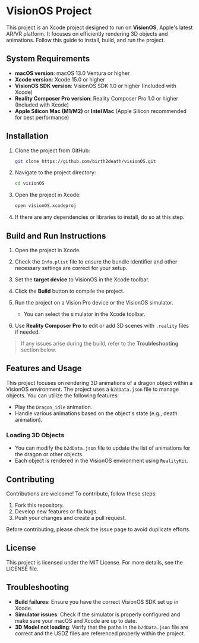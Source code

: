 
# VisionOS Project

This project is an Xcode project designed to run on **VisionOS**, Apple's latest AR/VR platform. It focuses on efficiently rendering 3D objects and animations. Follow this guide to install, build, and run the project.

## System Requirements

- **macOS version**: macOS 13.0 Ventura or higher
- **Xcode version**: Xcode 15.0 or higher
- **VisionOS SDK version**: VisionOS SDK 1.0 or higher (Included with Xcode)
- **Reality Composer Pro version**: Reality Composer Pro 1.0 or higher (Included with Xcode)
- **Apple Silicon Mac (M1/M2)** or **Intel Mac** (Apple Silicon recommended for best performance)

## Installation

1. Clone the project from GitHub:

   ```bash
   git clone https://github.com/birth2death/visionOS.git
   ```

2. Navigate to the project directory:

   ```bash
   cd visionOS
   ```

3. Open the project in Xcode:

   ```bash
   open visionOS.xcodeproj
   ```

4. If there are any dependencies or libraries to install, do so at this step.

## Build and Run Instructions

1. Open the project in Xcode.

2. Check the `Info.plist` file to ensure the bundle identifier and other necessary settings are correct for your setup.

3. Set the **target device** to VisionOS in the Xcode toolbar.

4. Click the **Build** button to compile the project.

5. Run the project on a Vision Pro device or the VisionOS simulator.
   - You can select the simulator in the Xcode toolbar.

6. Use **Reality Composer Pro** to edit or add 3D scenes with `.reality` files if needed.

> If any issues arise during the build, refer to the **Troubleshooting** section below.

## Features and Usage

This project focuses on rendering 3D animations of a dragon object within a VisionOS environment. The project uses a `b2dData.json` file to manage objects. You can utilize the following features:

- Play the `Dragon_idle` animation.
- Handle various animations based on the object's state (e.g., death animation).

### Loading 3D Objects

- You can modify the `b2dData.json` file to update the list of animations for the dragon or other objects.
- Each object is rendered in the VisionOS environment using `RealityKit`.

## Contributing

Contributions are welcome! To contribute, follow these steps:

1. Fork this repository.
2. Develop new features or fix bugs.
3. Push your changes and create a pull request.

Before contributing, please check the issue page to avoid duplicate efforts.

## License

This project is licensed under the MIT License. For more details, see the LICENSE file.

## Troubleshooting

- **Build failures**: Ensure you have the correct VisionOS SDK set up in Xcode.
- **Simulator issues**: Check if the simulator is properly configured and make sure your macOS and Xcode are up to date.
- **3D Model not loading**: Verify that the paths in the `b2dData.json` file are correct and the USDZ files are referenced properly within the project.
